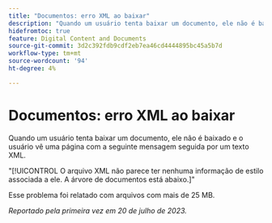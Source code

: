 ```yaml
---
title: "Documentos: erro XML ao baixar"
description: "Quando um usuário tenta baixar um documento, ele não é baixado e o usuário vê uma página com uma mensagem seguida por um texto XML."
hidefromtoc: true
feature: Digital Content and Documents
source-git-commit: 3d2c392fdb9cdf2eb7ea46cd4444895bc45a5b7d
workflow-type: tm+mt
source-wordcount: '94'
ht-degree: 4%

---
```



# Documentos: erro XML ao baixar

<!--WF, WFP TOCs-->

Quando um usuário tenta baixar um documento, ele não é baixado e o usuário vê uma página com a seguinte mensagem seguida por um texto XML.

&quot;[!UICONTROL O arquivo XML não parece ter nenhuma informação de estilo associada a ele. A árvore de documentos está abaixo.]&quot;

Esse problema foi relatado com arquivos com mais de 25 MB.

_Reportado pela primeira vez em 20 de julho de 2023._
